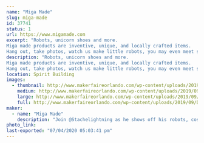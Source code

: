 ```yaml
---
name: "Miga Made"
slug: miga-made
id: 37741
status: 1
url: https://www.migamade.com
excerpt: "Robots, unicorn shoes and more. 
Miga made products are inventive, unique, and locally crafted items.
Hang out, take photos, watch us make little robots, you may even meet some larger than life robot characters."
description: "Robots, unicorn shoes and more. 
Miga made products are inventive, unique, and locally crafted items.
Hang out, take photos, watch us make little robots, you may even meet some larger than life robot characters."
location: Spirit Building
images:
  - thumbnail: http://www.makerfaireorlando.com/wp-content/uploads/2019/09/DPR_Friends-1024x506.png
    medium: http://www.makerfaireorlando.com/wp-content/uploads/2019/09/DPR_Friends-1024x506.png
    large: http://www.makerfaireorlando.com/wp-content/uploads/2019/09/DPR_Friends-1024x506.png
    full: http://www.makerfaireorlando.com/wp-content/uploads/2019/09/DPR_Friends-1024x506.png
maker:
  - name: "Miga Made"
    description: "Join @Stachelightning as he shows off his robots, costumes, set pieces, fun products and then some."
photo_link: 
last-exported: "07/04/2020 05:03:41 pm"
---
```

